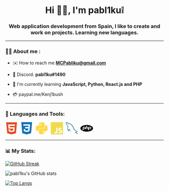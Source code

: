<div id="header" align="center">
    <h1 align="center">Hi 🙋‍♂️, I'm pabl1ku❕ </h1>
    <h3 align="center">Web application development from Spain, I like to create and work on projects. Learning new languages. </h3>
</div>

---

### 👨‍💻 About me : 

- ✉️ How to reach me **MCPabliku@gmail.com**

- 👾 Discord: **pabl1ku#1490**

- 📖 I'm currently learning **JavaScript, Python, React.js and PHP**
    
- 💳 paypal.me/Kenj1bush

---

<div align="left">
    <h3> 🔨 Languages and Tools:</h3>
    <div>
        <img src="https://github.com/devicons/devicon/blob/master/icons/html5/html5-plain.svg" title="HTML5" alt="HTML" width="40" height="40"/>&nbsp;
        <img src="https://github.com/devicons/devicon/blob/master/icons/css3/css3-plain.svg" title="css3" alt="css3" width="40" height="40"/>&nbsp;
        <img src="https://github.com/devicons/devicon/blob/master/icons/python/python-plain.svg" title="PYTHON" alt="PYTHON" width="40" height="40"/>&nbsp;
        <img src="https://github.com/devicons/devicon/blob/master/icons/javascript/javascript-plain.svg" title="javascript" alt="javascript" width="40" height="40"/>&nbsp;
        <img src="https://github.com/devicons/devicon/blob/master/icons/mysql/mysql-plain.svg" title="sql" alt="sql" width="40" height="40"/>&nbsp;
        <img src="https://github.com/devicons/devicon/blob/master/icons/php/php-plain.svg" title="php" alt="php" width="40" height="40"/>&nbsp;
    </div>
</div>

---

### 📊 My Stats:

[![GitHub Streak](https://streak-stats.demolab.com?user=pabl1ku&theme=dark&hide_border=false&date_format=j%20M%5B%20Y%5D&mode=weekly)](https://git.io/streak-stats)

![pabl1ku's GitHub stats](https://github-readme-stats.vercel.app/api?username=pabl1ku&show_icons=true&theme=dark)

[![Top Langs](https://github-readme-stats.vercel.app/api/top-langs/?username=pabl1ku&theme=dark)](https://github.com/anuraghazra/github-readme-stats)







